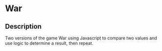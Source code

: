 # War

## Description

Two versions of the game War using Javascript to compare two values and use logic to determine a result, then repeat.